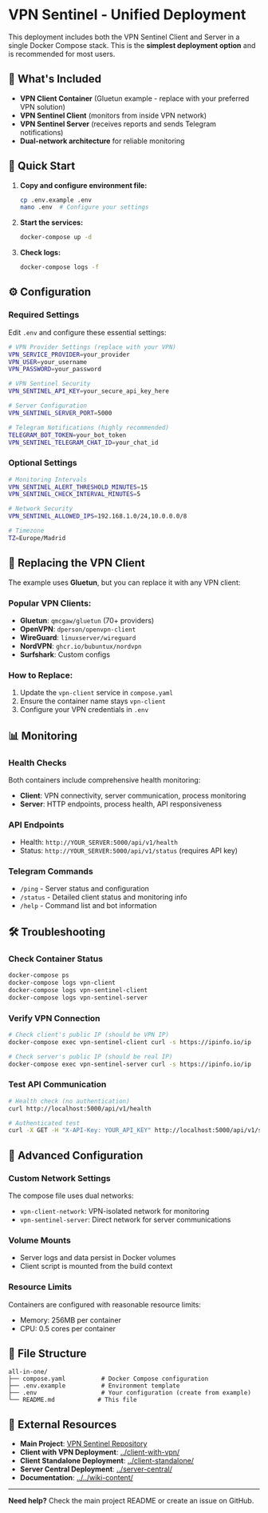 # VPN Sentinel - Unified Deployment

This deployment includes both the VPN Sentinel Client and Server in a single Docker Compose stack. This is the **simplest deployment option** and is recommended for most users.

## 🎯 What's Included

- **VPN Client Container** (Gluetun example - replace with your preferred VPN solution)
- **VPN Sentinel Client** (monitors from inside VPN network)
- **VPN Sentinel Server** (receives reports and sends Telegram notifications)
- **Dual-network architecture** for reliable monitoring

## 🚀 Quick Start

1. **Copy and configure environment file:**
   ```bash
   cp .env.example .env
   nano .env  # Configure your settings
   ```

2. **Start the services:**
   ```bash
   docker-compose up -d
   ```

3. **Check logs:**
   ```bash
   docker-compose logs -f
   ```

## ⚙️ Configuration

### Required Settings

Edit `.env` and configure these essential settings:

```bash
# VPN Provider Settings (replace with your VPN)
VPN_SERVICE_PROVIDER=your_provider
VPN_USER=your_username
VPN_PASSWORD=your_password

# VPN Sentinel Security
VPN_SENTINEL_API_KEY=your_secure_api_key_here

# Server Configuration  
VPN_SENTINEL_SERVER_PORT=5000

# Telegram Notifications (highly recommended)
TELEGRAM_BOT_TOKEN=your_bot_token
VPN_SENTINEL_TELEGRAM_CHAT_ID=your_chat_id
```

### Optional Settings

```bash
# Monitoring Intervals
VPN_SENTINEL_ALERT_THRESHOLD_MINUTES=15
VPN_SENTINEL_CHECK_INTERVAL_MINUTES=5

# Network Security
VPN_SENTINEL_ALLOWED_IPS=192.168.1.0/24,10.0.0.0/8

# Timezone
TZ=Europe/Madrid
```

## 🔄 Replacing the VPN Client

The example uses **Gluetun**, but you can replace it with any VPN client:

### Popular VPN Clients:
- **Gluetun**: `qmcgaw/gluetun` (70+ providers)
- **OpenVPN**: `dperson/openvpn-client`
- **WireGuard**: `linuxserver/wireguard`
- **NordVPN**: `ghcr.io/bubuntux/nordvpn`
- **Surfshark**: Custom configs

### How to Replace:
1. Update the `vpn-client` service in `compose.yaml`
2. Ensure the container name stays `vpn-client`
3. Configure your VPN credentials in `.env`

## 📊 Monitoring

### Health Checks
Both containers include comprehensive health monitoring:
- **Client**: VPN connectivity, server communication, process monitoring
- **Server**: HTTP endpoints, process health, API responsiveness

### API Endpoints
- Health: `http://YOUR_SERVER:5000/api/v1/health`
- Status: `http://YOUR_SERVER:5000/api/v1/status` (requires API key)

### Telegram Commands
- `/ping` - Server status and configuration
- `/status` - Detailed client status and monitoring info
- `/help` - Command list and bot information

## 🛠️ Troubleshooting

### Check Container Status
```bash
docker-compose ps
docker-compose logs vpn-client
docker-compose logs vpn-sentinel-client  
docker-compose logs vpn-sentinel-server
```

### Verify VPN Connection
```bash
# Check client's public IP (should be VPN IP)
docker-compose exec vpn-sentinel-client curl -s https://ipinfo.io/ip

# Check server's public IP (should be real IP)  
docker-compose exec vpn-sentinel-server curl -s https://ipinfo.io/ip
```

### Test API Communication
```bash
# Health check (no authentication)
curl http://localhost:5000/api/v1/health

# Authenticated test
curl -X GET -H "X-API-Key: YOUR_API_KEY" http://localhost:5000/api/v1/status
```

## 🔧 Advanced Configuration

### Custom Network Settings
The compose file uses dual networks:
- `vpn-client-network`: VPN-isolated network for monitoring
- `vpn-sentinel-server`: Direct network for server communications

### Volume Mounts
- Server logs and data persist in Docker volumes
- Client script is mounted from the build context

### Resource Limits
Containers are configured with reasonable resource limits:
- Memory: 256MB per container
- CPU: 0.5 cores per container

## 📁 File Structure

```
all-in-one/
├── compose.yaml          # Docker Compose configuration
├── .env.example          # Environment template
├── .env                  # Your configuration (create from example)
└── README.md            # This file
```

## 🔗 External Resources

- **Main Project**: [VPN Sentinel Repository](../)
- **Client with VPN Deployment**: [../client-with-vpn/](../client-with-vpn/)
- **Client Standalone Deployment**: [../client-standalone/](../client-standalone/)
- **Server Central Deployment**: [../server-central/](../server-central/)
- **Documentation**: [../../wiki-content/](../../wiki-content/)

---

**Need help?** Check the main project README or create an issue on GitHub.
